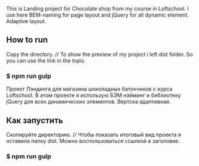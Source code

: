 This is Landing project for Chocolate shop from my course in Loftschool.
I use here BEM-naming for page layout and jQuery for all dynamic element.
Adaptive layout.

## How to run

Copy the directory.
// To show the preview of my project i left dist folder. So you can use the link in the topic.

### \$ npm run gulp

Проект Лэндинга для магазина шоколадных батончиков с курса Loftschool.
В этом проекте я использую БЭМ нэйминг и библиотеку jQuery для всех динамических элементов.
Вертска адаптивная.

## Как запустить

Скопируйте директорию.
// Чтобы показать итоговый вид проекта я оставила папку dist. Можно воспользоваться ссылкой в заголовке.

### \$ npm run gulp
